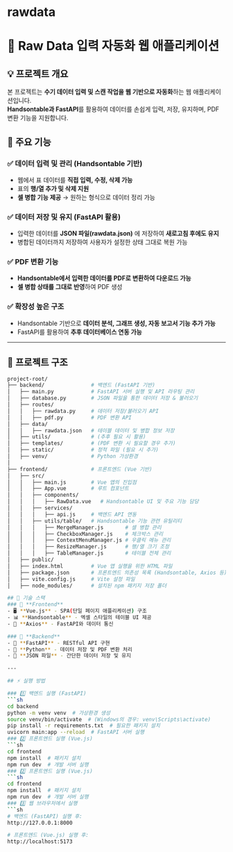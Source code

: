 # rawdata
# 📌 Raw Data 입력 자동화 웹 애플리케이션

## 💡 프로젝트 개요
본 프로젝트는 **수기 데이터 입력 및 스캔 작업을 웹 기반으로 자동화**하는 웹 애플리케이션입니다.  
**Handsontable과 FastAPI**를 활용하여 데이터를 손쉽게 입력, 저장, 유지하며, PDF 변환 기능을 지원합니다.

## 🎯 주요 기능
### ✅ 데이터 입력 및 관리 (Handsontable 기반)
- 웹에서 표 데이터를 **직접 입력, 수정, 삭제 가능**
- 표의 **행/열 추가 및 삭제 지원**
- **셀 병합 기능 제공** → 원하는 형식으로 데이터 정리 가능

### ✅ 데이터 저장 및 유지 (FastAPI 활용)
- 입력한 데이터를 **JSON 파일(rawdata.json)** 에 저장하여 **새로고침 후에도 유지**
- 병합된 데이터까지 저장하여 사용자가 설정한 상태 그대로 복원 가능

### ✅ PDF 변환 기능
- **Handsontable에서 입력한 데이터를 PDF로 변환하여 다운로드 가능**
- **셀 병합 상태를 그대로 반영**하여 PDF 생성

### ✅ 확장성 높은 구조
- Handsontable 기반으로 **데이터 분석, 그래프 생성, 자동 보고서 기능 추가 가능**
- FastAPI를 활용하여 **추후 데이터베이스 연동 가능**

---

## 📁 프로젝트 구조
```bash
project-root/
├── backend/               # 백엔드 (FastAPI 기반)
│   ├── main.py            # FastAPI 서버 실행 및 API 라우팅 관리
│   ├── database.py        # JSON 파일을 통한 데이터 저장 & 불러오기
│   ├── routes/
│   │   ├── rawdata.py     # 데이터 저장/불러오기 API
│   │   ├── pdf.py         # PDF 변환 API
│   ├── data/
│   │   ├── rawdata.json   # 테이블 데이터 및 병합 정보 저장
│   ├── utils/             # (추후 필요 시 활용)
│   ├── templates/         # (PDF 변환 시 필요할 경우 추가)
│   ├── static/            # 정적 파일 (필요 시 추가)
│   ├── venv/              # Python 가상환경
│
├── frontend/              # 프론트엔드 (Vue 기반)
│   ├── src/
│   │   ├── main.js        # Vue 앱의 진입점
│   │   ├── App.vue        # 루트 컴포넌트
│   │   ├── components/
│   │   │   ├── RawData.vue   # Handsontable UI 및 주요 기능 담당
│   │   ├── services/
│   │   │   ├── api.js     # 백엔드 API 연동
│   │   ├── utils/table/   # Handsontable 기능 관련 유틸리티
│   │   │   ├── MergeManager.js       # 셀 병합 관리
│   │   │   ├── CheckboxManager.js    # 체크박스 관리
│   │   │   ├── ContextMenuManager.js # 우클릭 메뉴 관리
│   │   │   ├── ResizeManager.js      # 행/열 크기 조정
│   │   │   ├── TableManager.js       # 테이블 전체 관리
│   ├── public/
│   ├── index.html         # Vue 앱 실행을 위한 HTML 파일
│   ├── package.json       # 프론트엔드 의존성 목록 (Handsontable, Axios 등)
│   ├── vite.config.js     # Vite 설정 파일
│   ├── node_modules/      # 설치된 npm 패키지 저장 폴더

## 🚀 기술 스택
### 📌 **Frontend**
- 🖥 **Vue.js** - SPA(단일 페이지 애플리케이션) 구조
- 📊 **Handsontable** - 엑셀 스타일의 테이블 UI 제공
- 🔗 **Axios** - FastAPI와 데이터 통신

### 📌 **Backend**
- 🚀 **FastAPI** - RESTful API 구현
- 🐍 **Python** - 데이터 저장 및 PDF 변환 처리
- 📂 **JSON 파일** - 간단한 데이터 저장 및 유지

---

## ⚡ 실행 방법

### 1️⃣ 백엔드 실행 (FastAPI)
```sh
cd backend
python -m venv venv  # 가상환경 생성
source venv/bin/activate  # (Windows의 경우: venv\Scripts\activate)
pip install -r requirements.txt  # 필요한 패키지 설치
uvicorn main:app --reload  # FastAPI 서버 실행
### 2️⃣ 프론트엔드 실행 (Vue.js)
```sh
cd frontend
npm install  # 패키지 설치
npm run dev  # 개발 서버 실행
### 2️⃣ 프론트엔드 실행 (Vue.js)
```sh
cd frontend
npm install  # 패키지 설치
npm run dev  # 개발 서버 실행
### 3️⃣ 웹 브라우저에서 실행
```sh
# 백엔드 (FastAPI) 실행 후:
http://127.0.0.1:8000

# 프론트엔드 (Vue.js) 실행 후:
http://localhost:5173

